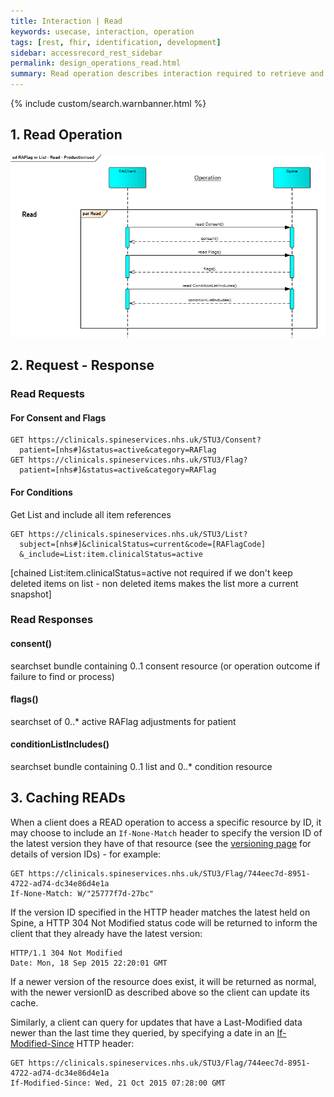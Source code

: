 ```yaml
---
title: Interaction | Read
keywords: usecase, interaction, operation
tags: [rest, fhir, identification, development]
sidebar: accessrecord_rest_sidebar
permalink: design_operations_read.html
summary: Read operation describes interaction required to retrieve and view Reasonable Adjustment Flag, Adjustment or Impairment details from Spine via the FHIR&reg; Reasonable Adjustments API
---
```

{% include custom/search.warnbanner.html %}

## 1. Read Operation ##


<img src="images/sequenceDiagrams/RAFlag-Read-Productionised.png" style="width:700px;">

## 2. Request - Response ##

### Read Requests ###

#### For Consent and Flags ####

```
GET https://clinicals.spineservices.nhs.uk/STU3/Consent?
  patient=[nhs#]&status=active&category=RAFlag
GET https://clinicals.spineservices.nhs.uk/STU3/Flag?
  patient=[nhs#]&status=active&category=RAFlag
```
#### For Conditions ####
Get List and include all item references
```
GET https://clinicals.spineservices.nhs.uk/STU3/List?
  subject=[nhs#]&clinicalStatus=current&code=[RAFlagCode]
  &_include=List:item.clinicalStatus=active
```
[chained List:item.clinicalStatus=active not required if we don't keep deleted items on list - non deleted items makes the list more a current snapshot]

### Read Responses ###

#### consent() ####
  searchset bundle containing 0..1 consent resource 
  (or operation outcome if failure to find or process)

#### flags() ####
searchset of 0..* active RAFlag adjustments for patient

#### conditionListIncludes() ####
searchset bundle containing 0..1 list and 0..* condition resource

## 3. Caching READs ##

When a client does a READ operation to access a specific resource by ID, it may choose to include an ```If-None-Match``` header to specify the version ID of the latest version they have of that resource (see the [versioning page](explore_versioning.html) for details of version IDs) - for example:

```
GET https://clinicals.spineservices.nhs.uk/STU3/Flag/744eec7d-8951-4722-ad74-dc34e86d4e1a
If-None-Match: W/"25777f7d-27bc"
```

If the version ID specified in the HTTP header matches the latest held on Spine, a HTTP 304 Not Modified status code will be returned to inform the client that they already have the latest version:

```
HTTP/1.1 304 Not Modified
Date: Mon, 18 Sep 2015 22:20:01 GMT
```

If a newer version of the resource does exist, it will be returned as normal, with the newer versionID as described above so the client can update its cache.

Similarly, a client can query for updates that have a Last-Modified data newer than the last time they queried, by specifying a date in an [If-Modified-Since](https://developer.mozilla.org/en-US/docs/Web/HTTP/Headers/If-Modified-Since) HTTP header:

```
GET https://clinicals.spineservices.nhs.uk/STU3/Flag/744eec7d-8951-4722-ad74-dc34e86d4e1a
If-Modified-Since: Wed, 21 Oct 2015 07:28:00 GMT
```


